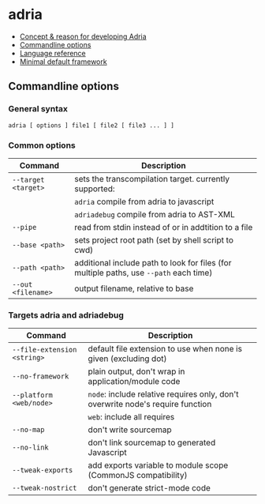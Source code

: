 adria
=====

- <a href="concept.md">Concept & reason for developing Adria</a>
- <a href="commandline.md">Commandline options</a>
- <a href="reference.md">Language reference</a>
- <a href="framework.md">Minimal default framework</a>

Commandline options
-------------------

### General syntax

`adria [ options ] file1 [ file2 [ file3 ... ] ]`

### Common options

Command                 | Description
------------------------|------------------------------------------------------------
`--target <target>`     | sets the transcompilation target. currently supported:
                        | `adria`         compile from adria to javascript
                        | `adriadebug`    compile from adria to AST-XML
`--pipe`                | read from stdin instead of or in addtition to a file
`--base <path>`         | sets project root path (set by shell script to cwd)
`--path <path>`         | additional include path to look for files (for multiple paths, use `--path` each time)
`--out <filename>`      | output filename, relative to base

### Targets adria and adriadebug

Command                     | Description
----------------------------|------------------------------------------------------------
`--file-extension <string>` | default file extension to use when none is given (excluding dot)
`--no-framework`            | plain output, don't wrap in application/module code
`--platform <web/node>`     | `node`: include relative requires only, don't overwrite node's require function
                            | `web`: include all requires
`--no-map`                  | don't write sourcemap
`--no-link`                 | don't link sourcemap to generated Javascript
`--tweak-exports`           | add exports variable to module scope (CommonJS compatibility)
`--tweak-nostrict`          | don't generate strict-mode code